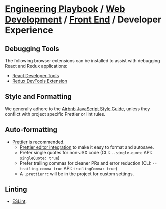 # [Engineering Playbook](../../README.md) / [Web Development](../README.md) / [Front End](./README.md) / Developer Experience

## Debugging Tools

The following browser extensions can be installed to assist with debugging React and Redux applications:

- [React Developer Tools](https://github.com/facebook/react-devtools#installation)
- [Redux DevTools Extension](https://github.com/reduxjs/redux-devtools/tree/main/packages/redux-devtools-extension)

## Style and Formatting

We generally adhere to the [Airbnb JavaScript Style Guide](https://github.com/airbnb/javascript), unless they conflict with project specific Prettier or lint rules.

## Auto-formatting

- [Prettier](https://prettier.io) is recommended.
  - [Prettier editor integration](https://prettier.io/docs/en/editors.html) to make it easy to format and autosave.
  - Prefer single quotes for non-JSX code (CLI: `--single-quote` API: `singleQuote: true`)
  - Prefer trailing commas for cleaner PRs and error reduction (CLI: `--trailing-comma true` API: `trailingComma: true`)
  - A `.prettierrc` will be in the project for custom settings.

## Linting

- [ESLint](https://eslint.org).
